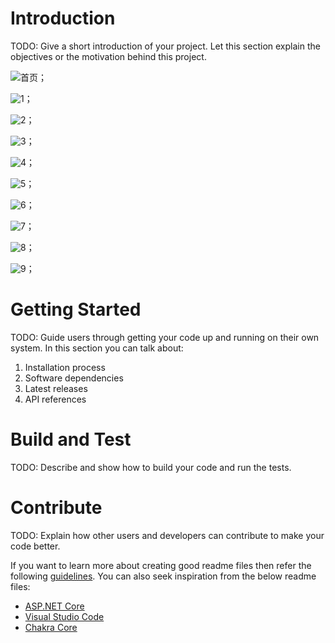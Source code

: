 # Introduction 
TODO: Give a short introduction of your project. Let this section explain the objectives or the motivation behind this project. 

![首页](https://github.com/hpuzzuldx/ConversationDemo/blob/master/images/index.jpg=200x)；

![1](https://github.com/hpuzzuldx/ConversationDemo/blob/master/images/1.jpg=200x)；

![2](https://github.com/hpuzzuldx/ConversationDemo/blob/master/images/2.jpg=200x)；

![3](https://github.com/hpuzzuldx/ConversationDemo/blob/master/images/3.jpg=200x)；

![4](https://github.com/hpuzzuldx/ConversationDemo/blob/master/images/4.jpg=200x)；

![5](https://github.com/hpuzzuldx/ConversationDemo/blob/master/images/5.jpg=200x)；

![6](https://github.com/hpuzzuldx/ConversationDemo/blob/master/images/6.jpg=200x)；

![7](https://github.com/hpuzzuldx/ConversationDemo/blob/master/images/7.jpg=200x)；

![8](https://github.com/hpuzzuldx/ConversationDemo/blob/master/images/8.jpg=200x)；

![9](https://github.com/hpuzzuldx/ConversationDemo/blob/master/images/9.jpg=200x)；

# Getting Started
TODO: Guide users through getting your code up and running on their own system. In this section you can talk about:
1.	Installation process
2.	Software dependencies
3.	Latest releases
4.	API references

# Build and Test
TODO: Describe and show how to build your code and run the tests. 

# Contribute
TODO: Explain how other users and developers can contribute to make your code better. 

If you want to learn more about creating good readme files then refer the following [guidelines](https://www.visualstudio.com/en-us/docs/git/create-a-readme). You can also seek inspiration from the below readme files:
- [ASP.NET Core](https://github.com/aspnet/Home)
- [Visual Studio Code](https://github.com/Microsoft/vscode)
- [Chakra Core](https://github.com/Microsoft/ChakraCore)
